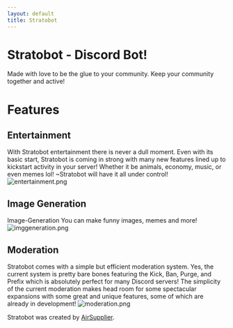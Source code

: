 ```yaml
---
layout: default
title: Stratobot
---
```


# Stratobot - Discord Bot!

Made with love to be the glue to your community. Keep your community together and active!

# Features

## Entertainment
With Stratobot entertainment there is never a dull moment. Even with its basic start, Stratobot is coming in strong with many new features lined up to kickstart activity in your server! Whether it be animals, economy, music, or even memes lol! ~Stratobot will have it all under control!
![entertainment.png](https://stratobot.github.io/web/assets/entertainment.png)

## Image Generation
Image-Generation
You can make funny images, memes and more!
![imggeneration.png](https://stratobot.github.io/web/assets/imggeneration.png)

## Moderation
Stratobot comes with a simple but efficient moderation system. Yes, the current system is pretty bare bones featuring the Kick, Ban, Purge, and Prefix which is absolutely perfect for many Discord servers! The simplicity of the current moderation makes head room for some spectacular expansions with some great and unique features, some of which are already in development!
![moderation.png](https://stratobot.github.io/web/assets/moderation.png)


Stratobot was created by [AirSupplier](https://airsupplier.github.io).
